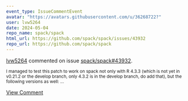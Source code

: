 ```yaml
---
event_type: IssueCommentEvent
avatar: "https://avatars.githubusercontent.com/u/36268722?"
user: lvw5264
date: 2024-05-04
repo_name: spack/spack
html_url: https://github.com/spack/spack/issues/43932
repo_url: https://github.com/spack/spack
---
```


<a href='https://github.com/lvw5264' target='_blank'>lvw5264</a> commented on issue <a href='https://github.com/spack/spack/issues/43932' target='_blank'>spack/spack#43932</a>.

<small>I managed to test this patch to work on spack not only with R 4.3.3 (which is not yet in v0.21.2 or the develop branch, only 4.3.2 is in the develop branch, do add that), but the following versions as well:...</small>

<a href='https://github.com/spack/spack/issues/43932' target='_blank'>View Comment</a>